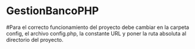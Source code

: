 # GestionBancoPHP
 
 #Para el correcto funcionamiento del proyecto debe cambiar en la carpeta config, el archivo config.php, la constante URL y poner la ruta absoluta al directorio del proyecto.
